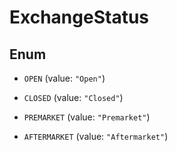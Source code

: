 

# ExchangeStatus

## Enum


* `OPEN` (value: `"Open"`)

* `CLOSED` (value: `"Closed"`)

* `PREMARKET` (value: `"Premarket"`)

* `AFTERMARKET` (value: `"Aftermarket"`)



